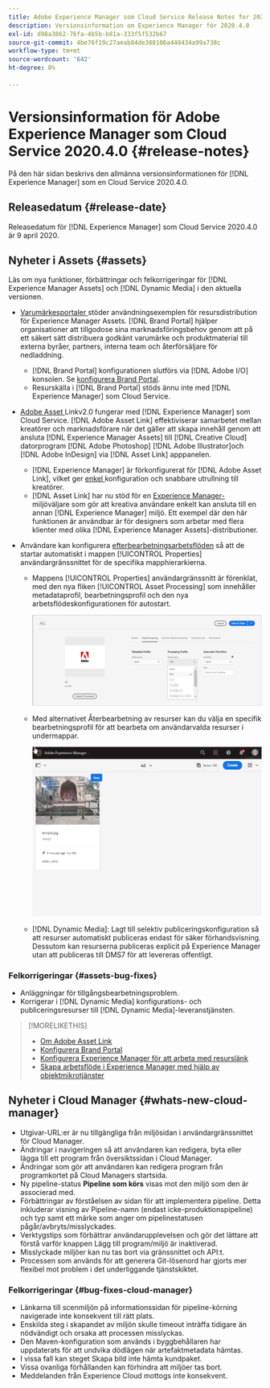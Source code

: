 ```yaml
---
title: Adobe Experience Manager som Cloud Service Release Notes for 2020.4.0
description: Versionsinformation om Experience Manager för 2020.4.0
exl-id: d98a3862-76fa-4b5b-b81a-333f5f532b67
source-git-commit: 4be76f19c27aeab84de388106a440434a99a738c
workflow-type: tm+mt
source-wordcount: '642'
ht-degree: 0%

---
```


# Versionsinformation för Adobe Experience Manager som Cloud Service 2020.4.0 {#release-notes}

På den här sidan beskrivs den allmänna versionsinformationen för [!DNL Experience Manager] som en Cloud Service 2020.4.0.

## Releasedatum {#release-date}

Releasedatum för [!DNL Experience Manager] som Cloud Service 2020.4.0 är 9 april 2020.

## Nyheter i Assets {#assets}

Läs om nya funktioner, förbättringar och felkorrigeringar för [!DNL Experience Manager Assets] och [!DNL Dynamic Media] i den aktuella versionen.

* [Varumärkesportaler ](https://experienceleague.adobe.com/docs/experience-manager-brand-portal/using/home.html) stöder användningsexemplen för resursdistribution för Experience Manager Assets. [!DNL Brand Portal] hjälper organisationer att tillgodose sina marknadsföringsbehov genom att på ett säkert sätt distribuera godkänt varumärke och produktmaterial till externa byråer, partners, interna team och återförsäljare för nedladdning.
   * [!DNL Brand Portal] konfigurationen slutförs via  [!DNL Adobe I/O] konsolen. Se [konfigurera Brand Portal](https://experienceleague.adobe.com/docs/experience-manager-brand-portal/using/publish/configure-aem-assets-with-brand-portal.html).
   * Resurskälla i [!DNL Brand Portal] stöds ännu inte med [!DNL Experience Manager] som Cloud Service.

* [Adobe Asset ](https://helpx.adobe.com/enterprise/using/adobe-asset-link.html) Linkv2.0 fungerar med  [!DNL Experience Manager] som Cloud Service. [!DNL Adobe Asset Link] effektiviserar samarbetet mellan kreatörer och marknadsförare när det gäller att skapa innehåll genom att ansluta  [!DNL Experience Manager Assets] till  [!DNL Creative Cloud] datorprogram  [!DNL Adobe Photoshop] [!DNL Adobe Illustrator]och  [!DNL Adobe InDesign] via  [!DNL Asset Link] apppanelen.
   * [!DNL Experience Manager] är förkonfigurerat för  [!DNL Adobe Asset Link], vilket ger  [enkel ](https://helpx.adobe.com/enterprise/using/configure-aem-assets-for-asset-link.html) konfiguration och snabbare utrullning till kreatörer.
   * [!DNL Asset Link] har nu stöd för en  [Experience Manager-](https://helpx.adobe.com/enterprise/using/manage-assets-using-adobe-asset-link.html#UseAdobeAssetLink) miljöväljare som gör att kreativa användare enkelt kan ansluta till en annan  [!DNL Experience Manager] miljö. Ett exempel där den här funktionen är användbar är för designers som arbetar med flera klienter med olika [!DNL Experience Manager Assets]-distributioner.

* Användare kan konfigurera [efterbearbetningsarbetsflöden](/help/assets/asset-microservices-configure-and-use.md#post-processing-workflows) så att de startar automatiskt i mappen [!UICONTROL Properties] användargränssnittet för de specifika mapphierarkierna.
   * Mappens [!UICONTROL Properties] användargränssnitt är förenklat, med den nya fliken [!UICONTROL Asset Processing] som innehåller metadataprofil, bearbetningsprofil och den nya arbetsflödeskonfigurationen för autostart.

      ![Bearbetningsprofiler kan enkelt tillämpas på mappar och allt material som överförs till mappar bearbetas med dessa profiler](/help/assets/assets/asset-processing-folder-properties.png)

   * Med alternativet Återbearbetning av resurser kan du välja en specifik bearbetningsprofil för att bearbeta om användarvalda resurser i undermappar.

      ![Bearbeta markerade resurser med en viss bearbetningsprofil](/help/assets/assets/fpo-existing-asset-reprocess.gif)

   * [!DNL Dynamic Media]: Lagt till selektiv publiceringskonfiguration så att resurser automatiskt publiceras endast för säker förhandsvisning. Dessutom kan resurserna publiceras explicit på Experience Manager utan att publiceras till DMS7 för att levereras offentligt.

### Felkorrigeringar {#assets-bug-fixes}

* Anläggningar för tillgångsbearbetningsproblem.
* Korrigerar i [!DNL Dynamic Media] konfigurations- och publiceringsresurser till [!DNL Dynamic Media]-leveranstjänsten.

>[!MORELIKETHIS]
>
>* [Om Adobe Asset Link](https://www.adobe.com/creativecloud/business/enterprise/adobe-asset-link.html)
>* [Konfigurera Brand Portal](https://experienceleague.adobe.com/docs/experience-manager-brand-portal/using/publish/configure-aem-assets-with-brand-portal.html)
>* [Konfigurera Experience Manager för att arbeta med resurslänk](https://helpx.adobe.com/enterprise/using/configure-aem-assets-for-asset-link.html)
>* [Skapa arbetsflöde i Experience Manager med hjälp av objektmikrotjänster](https://experienceleague.adobe.com/docs/experience-manager-cloud-service/assets/manage/asset-microservices-configure-and-use.html#post-processing-workflows)


## Nyheter i Cloud Manager {#whats-new-cloud-manager}

* Utgivar-URL:er är nu tillgängliga från miljösidan i användargränssnittet för Cloud Manager.
* Ändringar i navigeringen så att användaren kan redigera, byta eller lägga till ett program från översiktssidan i Cloud Manager.
* Ändringar som gör att användaren kan redigera program från programkortet på Cloud Managers startsida.
* Ny pipeline-status **Pipeline som körs** visas mot den miljö som den är associerad med.
* Förbättringar av förståelsen av sidan för att implementera pipeline. Detta inkluderar visning av Pipeline-namn (endast icke-produktionspipeline) och typ samt ett märke som anger om pipelinestatusen pågår/avbryts/misslyckades.
* Verktygstips som förbättrar användarupplevelsen och gör det lättare att förstå varför knappen Lägg till program/miljö är inaktiverad.
* Misslyckade miljöer kan nu tas bort via gränssnittet och API:t.
* Processen som används för att generera Git-lösenord har gjorts mer flexibel mot problem i det underliggande tjänstskiktet.

### Felkorrigeringar {#bug-fixes-cloud-manager}

* Länkarna till scenmiljön på informationssidan för pipeline-körning navigerade inte konsekvent till rätt plats.
* Enskilda steg i skapandet av miljön skulle timeout inträffa tidigare än nödvändigt och orsaka att processen misslyckas.
* Den Maven-konfiguration som används i byggbehållaren har uppdaterats för att undvika dödlägen när artefaktmetadata hämtas.
* I vissa fall kan steget Skapa bild inte hämta kundpaket.
* Vissa ovanliga förhållanden kan förhindra att miljöer tas bort.
* Meddelanden från Experience Cloud mottogs inte konsekvent.
